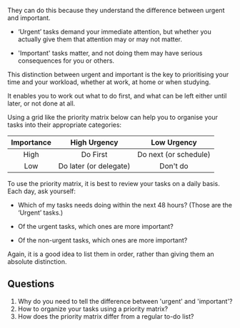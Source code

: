 They can do this because they understand the difference between urgent and important.

* ‘Urgent’ tasks demand your immediate attention, but whether you actually give them that attention may or may not matter.

* 'Important' tasks matter, and not doing them may have serious consequences for you or others.

This distinction between urgent and important is the key to prioritising your time and your workload, whether at work, at home or when studying.

It enables you to work out what to do first, and what can be left either until later, or not done at all.

Using a grid like the priority matrix below can help you to organise your tasks into their appropriate categories:

|Importance|High Urgency|Low Urgency|
|:--:|:--:|:--:|
|High|Do First| Do next (or schedule)|
|Low|Do later (or delegate)|Don't do|

To use the priority matrix, it is best to review your tasks on a daily basis. Each day, ask yourself:

* Which of my tasks needs doing within the next 48 hours? (Those are the ‘Urgent’ tasks.)

* Of the urgent tasks, which ones are more important?



* Of the non-urgent tasks, which ones are more important?

Again, it is a good idea to list them in order, rather than giving them an absolute distinction.

## Questions

1. Why do you need to tell the difference between 'urgent' and 'important'?
2. How to organize your tasks using a priority matrix?
3. How does the priority matrix differ from a regular to-do list?
